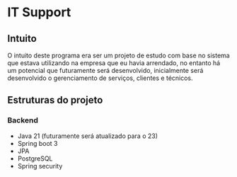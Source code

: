 # IT Support

## Intuito
O intuito deste programa era ser um projeto de estudo com base no sistema que estava utilizando
na empresa que eu havia arrendado, no entanto há um potencial que futuramente será desenvolvido,
inicialmente será desenvolvido o gerenciamento de serviços, clientes e técnicos.





## Estruturas do projeto
### Backend

* Java 21 (futuramente será atualizado para o 23)
* Spring boot 3
* JPA
* PostgreSQL
* Spring security


